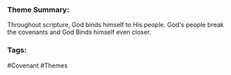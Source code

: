 ### Theme Summary:
Throughout scripture, God binds himself to His people. God's people break the covenants and God Binds himself even closer.

### Tags:
#Covenant #Themes 
